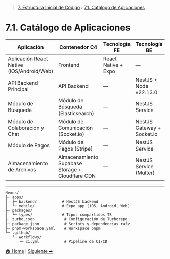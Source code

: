 > [7. Estructura Inicial de Código](../7.md) › [7.1. Catálogo de Aplicaciones](7.1.md)

# 7.1. Catálogo de Aplicaciones

| Aplicación                            | Contenedor C4                      | Tecnología FE       | Tecnología BE              | BD                   | Repositorio / Carpeta        |
| ------------------------------------- | ---------------------------------- | ------------------- | -------------------------- | -------------------- | ---------------------------- |
| Aplicación React Native (iOS/Android/Web) | Frontend                    | React Native + Expo | —                          | —                    | `/apps/mobile`               |
| API Backend Principal                 | API Backend                        | —                   | NestJS + Node v22.13.0     | PostgreSQL + MongoDB | `/apps/backend`              |
| Módulo de Búsqueda                    | Módulo de Búsqueda (Elasticsearch) | —                   | NestJS Service             | Elasticsearch        | `/apps/backend/src/search`   |
| Módulo de Colaboración y Chat         | Módulo de Comunicación (Socket.io) | —                   | NestJS Gateway + Socket.io | PostgreSQL           | `/apps/backend/src/chat`     |
| Módulo de Pagos                       | Módulo de Pagos (Stripe)           | —                   | NestJS Service             | PostgreSQL           | `/apps/backend/src/payments` |
| Almacenamiento de Archivos            | Almacenamiento Supabase Storage + Cloudflare CDN | —                   | NestJS Service (Multer)    | Supabase Storage | `/apps/backend/src/storage`  |

---

```text
Nexus/
├─ apps/
│  ├─ backend/           # NestJS backend
│  └─ mobile/            # Expo app (iOS, Android, Web)
├─ packages/
│  └─ types/             # Tipos compartidos TS
├─ turbo.json             # Configuración de Turborepo
├─ package.json           # Scripts y dependencias raíz
├─ pnpm-workspace.yaml    # Workspace pnpm
└─ .github/
   └─ workflows/
      └─ ci.yml           # Pipeline de CI/CD
```

[🏠 Home](../../README.md) | [Siguiente ➡️](../7.2/7.2.md)
